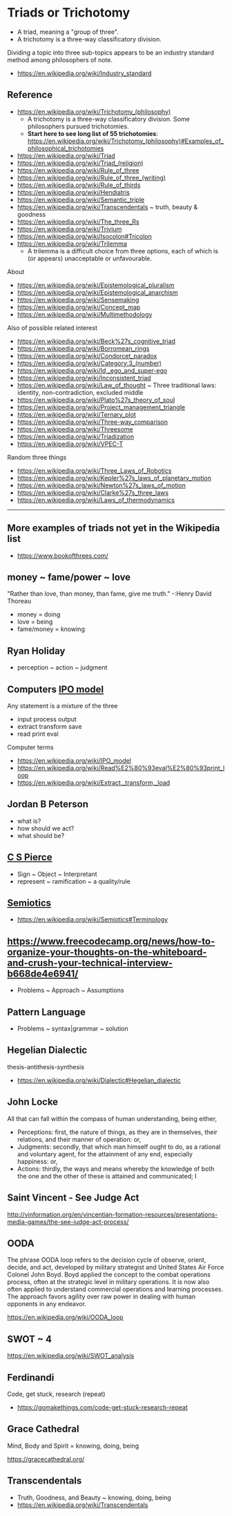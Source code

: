 
# Triads or Trichotomy

* A triad, meaning a "group of three".
* A trichotomy is a three-way classificatory division.

Dividing a topic into three sub-topics appears to be an industry standard method among philosophers of note.

* https://en.wikipedia.org/wiki/Industry_standard

## Reference

* https://en.wikipedia.org/wiki/Trichotomy_(philosophy)
  * A trichotomy is a three-way classificatory division. Some philosophers pursued trichotomies.
  * **Start here to see long list of 55 trichotomies**: https://en.wikipedia.org/wiki/Trichotomy_(philosophy)#Examples_of_philosophical_trichotomies
* https://en.wikipedia.org/wiki/Triad
* https://en.wikipedia.org/wiki/Triad_(religion)
* https://en.wikipedia.org/wiki/Rule_of_three
* https://en.wikipedia.org/wiki/Rule_of_three_(writing)
* https://en.wikipedia.org/wiki/Rule_of_thirds
* https://en.wikipedia.org/wiki/Hendiatris
* https://en.wikipedia.org/wiki/Semantic_triple
* https://en.wikipedia.org/wiki/Transcendentals ~ truth, beauty & goodness
* https://en.wikipedia.org/wiki/The_three_Rs
* https://en.wikipedia.org/wiki/Trivium
* https://en.wikipedia.org/wiki/Isocolon#Tricolon
* https://en.wikipedia.org/wiki/Trilemma
  * A trilemma is a difficult choice from three options, each of which is (or appears) unacceptable or unfavourable.

About

* https://en.wikipedia.org/wiki/Epistemological_pluralism
* https://en.wikipedia.org/wiki/Epistemological_anarchism
* https://en.wikipedia.org/wiki/Sensemaking
* https://en.wikipedia.org/wiki/Concept_map
* https://en.wikipedia.org/wiki/Multimethodology

Also of possible related interest

* https://en.wikipedia.org/wiki/Beck%27s_cognitive_triad
* https://en.wikipedia.org/wiki/Borromean_rings
* https://en.wikipedia.org/wiki/Condorcet_paradox
* https://en.wikipedia.org/wiki/Category:3_(number)
* https://en.wikipedia.org/wiki/Id,_ego_and_super-ego
* https://en.wikipedia.org/wiki/Inconsistent_triad
* https://en.wikipedia.org/wiki/Law_of_thought ~ Three traditional laws: identity, non-contradiction, excluded middle
* https://en.wikipedia.org/wiki/Plato%27s_theory_of_soul
* https://en.wikipedia.org/wiki/Project_management_triangle
* https://en.wikipedia.org/wiki/Ternary_plot
* https://en.wikipedia.org/wiki/Three-way_comparison
* https://en.wikipedia.org/wiki/Threesome
* https://en.wikipedia.org/wiki/Triadization
* https://en.wikipedia.org/wiki/VPEC-T

Random three things

* https://en.wikipedia.org/wiki/Three_Laws_of_Robotics
* https://en.wikipedia.org/wiki/Kepler%27s_laws_of_planetary_motion
* https://en.wikipedia.org/wiki/Newton%27s_laws_of_motion
* https://en.wikipedia.org/wiki/Clarke%27s_three_laws
* https://en.wikipedia.org/wiki/Laws_of_thermodynamics

***

## More examples of triads not yet in the Wikipedia list

* https://www.bookofthrees.com/

## money ~ fame/power ~ love

"Rather than love, than money, than fame, give me truth." -:Henry David Thoreau

* money = doing
* love = being
* fame/money = knowing

## Ryan Holiday

* perception ~ action ~ judgment


## Computers [IPO model]( https://en.wikipedia.org/wiki/IPO_model )

Any statement is a mixture of the three

* input   process  output
* extract  transform save
* read   print   eval


Computer terms

* https://en.wikipedia.org/wiki/IPO_model
* https://en.wikipedia.org/wiki/Read%E2%80%93eval%E2%80%93print_loop
* https://en.wikipedia.org/wiki/Extract,_transform,_load


## Jordan B Peterson

* what is?
* how should we act?
* what should be?


## [C S Pierce]( https://en.wikipedia.org/wiki/Charles_Sanders_Peirce )

* Sign ~ Object ~ Interpretant
* represent ~ ramification ~ a quality/rule


## [Semiotics]( https://en.wikipedia.org/wiki/Semiotics )

* https://en.wikipedia.org/wiki/Semiotics#Terminology


## https://www.freecodecamp.org/news/how-to-organize-your-thoughts-on-the-whiteboard-and-crush-your-technical-interview-b668de4e6941/

* Problems ~ Approach ~ Assumptions


## Pattern Language

* Problems ~ syntax|grammar ~ solution


## Hegelian Dialectic

thesis-antithesis-synthesis

* https://en.wikipedia.org/wiki/Dialectic#Hegelian_dialectic


## John Locke

All that can fall within the compass of human understanding, being either,

* Perceptions: first, the nature of things, as they are in themselves, their relations, and their manner of operation: or,
* Judgments: secondly, that which man himself ought to do, as a rational and voluntary agent, for the attainment of any end, especially happiness: or,
* Actions: thirdly, the ways and means whereby the knowledge of both the one and the other of these is attained and communicated; I


## Saint Vincent - See Judge Act

http://vinformation.org/en/vincentian-formation-resources/presentations-media-games/the-see-judge-act-process/


## OODA

The phrase OODA loop refers to the decision cycle of observe, orient, decide, and act, developed by military strategist and United States Air Force Colonel John Boyd. Boyd applied the concept to the combat operations process, often at the strategic level in military operations. It is now also often applied to understand commercial operations and learning processes. The approach favors agility over raw power in dealing with human opponents in any endeavor.


https://en.wikipedia.org/wiki/OODA_loop


## SWOT ~ 4

https://en.wikipedia.org/wiki/SWOT_analysis


## Ferdinandi

Code, get stuck, research (repeat)

* https://gomakethings.com/code-get-stuck-research-repeat


## Grace Cathedral

Mind, Body and Spirit = knowing, doing, being

https://gracecathedral.org/


## Transcendentals

* Truth, Goodness, and Beauty ~ knowing, doing, being
* https://en.wikipedia.org/wiki/Transcendentals

